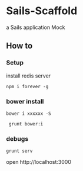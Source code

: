 # Sails-Scaffold

a Sails application Mock

## How to

### Setup

  install redis server

`` npm i forever -g ``

### bower install

`` bower i xxxxxx -S ``

`` grunt bower:i``

### debugs

`` grunt serv ``

open http://localhost:3000
